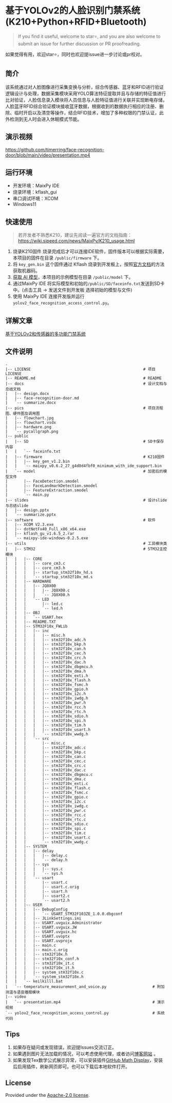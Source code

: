 # 基于YOLOv2的人脸识别门禁系统(K210+Python+RFID+Bluetooth)
>  If you find it useful, welcome to star⭐, and you are also welcome to submit an issue for further discussion or PR proofreading.

如果觉得有用，欢迎star⭐，同时也欢迎提issue进一步讨论或pr校对。

## 简介

该系统通过对人脸图像进行采集变换与分析，综合传感器、蓝牙和RFID进行验证逻辑设计与处理，数据采集模块采用YOLO算法特征提取并且与存储的特征值进行比对验证，人脸信息录入模块将人员信息与人脸特征值进行关联并实现断电存储，人脸蓝牙RFID综合验证模块接收蓝牙数据，根据收到的数据执行相应的注册、删除、临时开启以及清空等操作，结合RFID技术，增加了多种权限的门禁认证，此外检测到无人时会进入休眠模式节能。

## 演示视频

https://github.com/timerring/face-recognition-door/blob/main/video/presentation.mp4



## 运行环境

- 开发环境：MaixPy IDE
- 烧录环境：kflash_gui
- 串口调试环境：XCOM
- Windows11

## 快速使用

>  若开发者不熟悉K210，建议先阅读一遍官方的文档指南：https://wiki.sipeed.com/news/MaixPy/K210_usage.html

1. 烧录K210固件 烧录完成后才可以连接IDE软件，固件版本可以根据实际需要，本项目的固件在目录 `/public/firmware` 下。
2. 将 `key_gen.bin` 这个固件通过 Kflash 烧录到开发板上，按照[官方文档](https://wiki.sipeed.com/news/MaixPy/K210_usage.html#%E5%A6%82%E4%BD%95%E8%8E%B7%E5%8F%96%E5%BC%80%E5%8F%91%E6%9D%BF%EF%BC%88%E6%9C%BA%E5%99%A8%E7%A0%81%EF%BC%89)的方法获取机器码。
3. [获取 AI 模型](https://maixhub.com/model/zoo/60)，本项目的示例模型在目录 `/public/model` 下。
4. 通过MaixPy IDE 将实际模型和初始的`/public/SD/faceinfo.txt`发送到SD卡中。(点击工具 -> 发送文件到开发板 选择初始的模型与文件)
5. 使用 MaixPy IDE 连接开发版并运行 `yolov2_face_recognition_access_control.py`。

## 详解文章

[基于YOLOv2和传感器的多功能门禁系统]()

## 文件说明

```
.
|-- LICENSE													# 项目LICENSE
|-- README.md												# README
|-- docs													# 设计文档与总结文档
|   |-- design.docx
|   |-- face-recognition-door.md
|   `-- summarize.docx
|-- pics													# 项目流程图、硬件图及调用图
|   |-- flowchart.jpg
|   |-- flowchart.vsdx
|   |-- hardware.png
|   `-- pycallgraph.png
|-- public
|   |-- SD													# SD卡保存内容
|   |   `-- faceinfo.txt
|   |-- firmware											# K210固件
|   |   |-- key_gen_v1.2.bin
|   |   `-- maixpy_v0.6.2_27_g4d8d4fbf0_minimum_with_ide_support.bin
|   `-- model												# 加密后的模型文件
|       |-- FaceDetection.smodel
|       |-- FaceLandmarkDetection.smodel
|       |-- FeatureExtraction.smodel
|       `-- main.py
|-- slides													# 设计slide与总结slide
|   |-- design.pptx
|   `-- summarize.pptx
|-- software												# 软件
|   |-- XCOM V2.3.exe
|   |-- dotNetFx40_Full_x86_x64.exe
|   |-- kflash_gu_v1.6.5_2.rar
|   `-- maixpy-ide-windows-0.2.5.exe
|-- utils													# 工具模块类
|   |-- STM32												# STM32主控模块
|   |   |-- CORE
|   |   |   |-- core_cm3.c
|   |   |   |-- core_cm3.h
|   |   |   |-- startup_stm32f10x_hd.s
|   |   |   `-- startup_stm32f10x_md.s
|   |   |-- HARDWARE
|   |   |   |-- JQ8X00
|   |   |   |   |-- JQ8X00.c
|   |   |   |   `-- JQ8X00.h
|   |   |   `-- LED
|   |   |       |-- led.c
|   |   |       `-- led.h
|   |   |-- OBJ
|   |   |   `-- USART.hex
|   |   |-- README.TXT
|   |   |-- STM32F10x_FWLib
|   |   |   |-- inc
|   |   |   |   |-- misc.h
|   |   |   |   |-- stm32f10x_adc.h
|   |   |   |   |-- stm32f10x_bkp.h
|   |   |   |   |-- stm32f10x_can.h
|   |   |   |   |-- stm32f10x_cec.h
|   |   |   |   |-- stm32f10x_crc.h
|   |   |   |   |-- stm32f10x_dac.h
|   |   |   |   |-- stm32f10x_dbgmcu.h
|   |   |   |   |-- stm32f10x_dma.h
|   |   |   |   |-- stm32f10x_exti.h
|   |   |   |   |-- stm32f10x_flash.h
|   |   |   |   |-- stm32f10x_fsmc.h
|   |   |   |   |-- stm32f10x_gpio.h
|   |   |   |   |-- stm32f10x_i2c.h
|   |   |   |   |-- stm32f10x_iwdg.h
|   |   |   |   |-- stm32f10x_pwr.h
|   |   |   |   |-- stm32f10x_rcc.h
|   |   |   |   |-- stm32f10x_rtc.h
|   |   |   |   |-- stm32f10x_sdio.h
|   |   |   |   |-- stm32f10x_spi.h
|   |   |   |   |-- stm32f10x_tim.h
|   |   |   |   |-- stm32f10x_usart.h
|   |   |   |   `-- stm32f10x_wwdg.h
|   |   |   `-- src
|   |   |       |-- misc.c
|   |   |       |-- stm32f10x_adc.c
|   |   |       |-- stm32f10x_bkp.c
|   |   |       |-- stm32f10x_can.c
|   |   |       |-- stm32f10x_cec.c
|   |   |       |-- stm32f10x_crc.c
|   |   |       |-- stm32f10x_dac.c
|   |   |       |-- stm32f10x_dbgmcu.c
|   |   |       |-- stm32f10x_dma.c
|   |   |       |-- stm32f10x_exti.c
|   |   |       |-- stm32f10x_flash.c
|   |   |       |-- stm32f10x_fsmc.c
|   |   |       |-- stm32f10x_gpio.c
|   |   |       |-- stm32f10x_i2c.c
|   |   |       |-- stm32f10x_iwdg.c
|   |   |       |-- stm32f10x_pwr.c
|   |   |       |-- stm32f10x_rcc.c
|   |   |       |-- stm32f10x_rtc.c
|   |   |       |-- stm32f10x_sdio.c
|   |   |       |-- stm32f10x_spi.c
|   |   |       |-- stm32f10x_tim.c
|   |   |       |-- stm32f10x_usart.c
|   |   |       `-- stm32f10x_wwdg.c
|   |   |-- SYSTEM
|   |   |   |-- delay
|   |   |   |   |-- delay.c
|   |   |   |   `-- delay.h
|   |   |   |-- sys
|   |   |   |   |-- sys.c
|   |   |   |   `-- sys.h
|   |   |   `-- usart
|   |   |       |-- usart.c
|   |   |       |-- usart.c.orig
|   |   |       |-- usart.h
|   |   |       |-- usart2.c
|   |   |       `-- usart2.h
|   |   |-- USER
|   |   |   |-- DebugConfig
|   |   |   |   `-- USART_STM32F103ZE_1.0.0.dbgconf
|   |   |   |-- JLinkSettings.ini
|   |   |   |-- USART.uvguix.Administrator
|   |   |   |-- USART.uvguix.JW
|   |   |   |-- USART.uvguix.hc
|   |   |   |-- USART.uvoptx
|   |   |   |-- USART.uvprojx
|   |   |   |-- main.c
|   |   |   |-- main.c.orig
|   |   |   |-- stm32f10x.h
|   |   |   |-- stm32f10x_conf.h
|   |   |   |-- stm32f10x_it.c
|   |   |   |-- stm32f10x_it.h
|   |   |   |-- system_stm32f10x.c
|   |   |   `-- system_stm32f10x.h
|   |   `-- keilkilll.bat
|   `-- temperature_measurement_and_voice.py					# 附加测温与语音播报模块
|-- video
|   `-- presentation.mp4										# 演示视频
`-- yolov2_face_recognition_access_control.py					# 系统代码
```

## Tips

1. 如果存在疑问或发现错误，欢迎提Issues交流订正。
2. 如果遇到图片无法加载的情况，可以考虑使用代理，或者访问[博客网站](https://blog.csdn.net/m0_52316372) 。
3. 如果发现Tex数学公式展示异常，可以安装插件[GitHub Math Display](https://chrome.google.com/webstore/detail/github-math-display/cgolaobglebjonjiblcjagnpmdmlgmda?hl=zh-CN)，安装后启用插件，刷新网页即可。也可以下载后本地软件打开。

## License

Provided under the [Apache-2.0 license](https://github.com/timerring/mmpretrain/blob/main/LICENSE).
